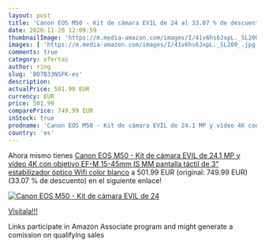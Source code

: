 ```yaml
---
layout: post
title: 'Canon EOS M50 - Kit de cámara EVIL de 24 al 33.07 % de descuento'
date: 2020-11-20 12:09:59
thumbnailImage: 'https://m.media-amazon.com/images/I/41v6hs6JxpL._SL200_.jpg'
images: [ 'https://m.media-amazon.com/images/I/41v6hs6JxpL._SL200_.jpg' ]
comments: true
category: ofertas
author: ring
slug: 'B07B33NSFK-es'
description:
actualPrice: 501.99 EUR
currency: EUR
price: 501.99
comparePrice: 749.99 EUR
inStock: true
prodname: 'Canon EOS M50 - Kit de cámara EVIL de 24.1 MP y vídeo 4K con objetivo EF-M 15-45mm IS MM  pantalla táctil de 3"  estabilizador óptico  Wifi   color blanco'
country: 'es'
---
```


Ahora mismo tienes [Canon EOS M50 - Kit de cámara EVIL de 24.1 MP y vídeo 4K con objetivo EF-M 15-45mm IS MM  pantalla táctil de 3"  estabilizador óptico  Wifi   color blanco](https://www.amazon.es/dp/B07B33NSFK/?tag=tolees-21) a 501.99 EUR (original: 749.99 EUR) (33.07 %  de descuento) en el siguiente enlace!

[![Canon EOS M50 - Kit de cámara EVIL de 24](https://m.media-amazon.com/images/I/41v6hs6JxpL._SL200_.jpg)](https://www.amazon.es/dp/B07B33NSFK/?tag=tolees-21)

[Visítala!!!](https://www.amazon.es/dp/B07B33NSFK/?tag=tolees-21)

Links participate in Amazon Associate program and might generate a comission on qualifying sales
